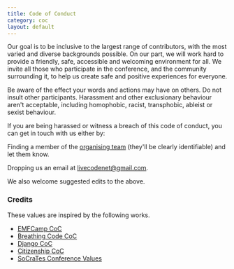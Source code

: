```yaml
---
title: Code of Conduct
category: coc
layout: default
---
```


Our goal is to be inclusive to the largest range of contributors, with the most varied and diverse backgrounds possible. On our part, we will work hard to provide a friendly, safe, accessible and welcoming environment for all. We invite all those who participate in the conference, and the community surrounding it, to help us create safe and positive experiences for everyone.

Be aware of the effect your words and actions may have on others. Do not insult other participants. Harassment and other exclusionary behaviour aren't acceptable, including homophobic, racist, transphobic, ableist or sexist behaviour.

If you are being harassed or witness a breach of this code of conduct, you can get in touch with us either by:

Finding a member of the [organising team](/team.html) (they'll be clearly identifiable) and let them know.

Dropping us an email at
[livecodenet@gmail.com](mailto:livecodenet@gmail.com).

We also welcome suggested edits to the above.

### Credits

These values are inspired by the following works.

* [EMFCamp CoC](https://www.emfcamp.org/code-of-conduct)
* [Breathing Code CoC](http://breathing-code.de/codeofconduct.html)
* [Django CoC](https://www.djangoproject.com/conduct/)
* [Citizenship CoC](http://citizencodeofconduct.org/)
* [SoCraTes Conference Values](http://www.socrates-conference.de/values.html)
